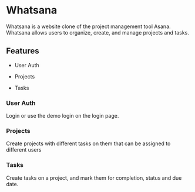 # Whatsana

Whatsana is a website clone of the project management tool Asana. Whatsana allows users to organize, create, and manage projects and tasks.

## Features

* User Auth

* Projects

* Tasks

### User Auth

Login or use the demo login on the login page.

### Projects

Create projects with different tasks on them that can be assigned to different users

### Tasks

Create tasks on a project, and mark them for completion, status and due date.
